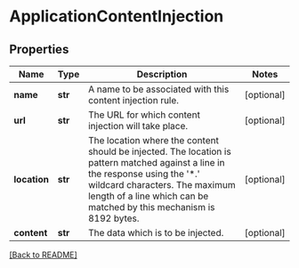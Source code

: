 # ApplicationContentInjection


## Properties

Name | Type | Description | Notes
------------ | ------------- | ------------- | -------------
**name** | **str** | A name to be associated with this content injection rule.  | [optional] 
**url** | **str** | The URL for which content injection will take place.  | [optional] 
**location** | **str** | The location where the content should be injected. The  location is pattern matched against a line in the response  using the &#39;*.&#39; wildcard characters.  The maximum length of  a line which can be matched by this mechanism is 8192 bytes.  | [optional] 
**content** | **str** | The data which is to be injected.  | [optional] 

[[Back to README]](../README.md)



